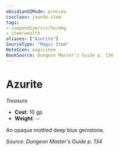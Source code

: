 ```yaml
---
obsidianUIMode: preview
cssclass: json5e-item
tags:
- compendium/src/5e/dmg
- item/wealth
aliases: ["Azurite"]
SourceType: "Magic Item"
NoteIcon: magicitem
BookSource: Dungeon Master's Guide p. 134
---
```

# Azurite
*Treasure*  

- **Cost**: 10 gp
- **Weight**: ⏤

An opaque mottled deep blue gemstone.

*Source: Dungeon Master's Guide p. 134*